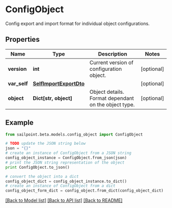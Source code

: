 # ConfigObject

Config export and import format for individual object configurations.

## Properties
Name | Type | Description | Notes
------------ | ------------- | ------------- | -------------
**version** | **int** | Current version of configuration object. | [optional] 
**var_self** | [**SelfImportExportDto**](SelfImportExportDto.md) |  | [optional] 
**object** | **Dict[str, object]** | Object details. Format dependant on the object type. | [optional] 

## Example

```python
from sailpoint.beta.models.config_object import ConfigObject

# TODO update the JSON string below
json = "{}"
# create an instance of ConfigObject from a JSON string
config_object_instance = ConfigObject.from_json(json)
# print the JSON string representation of the object
print ConfigObject.to_json()

# convert the object into a dict
config_object_dict = config_object_instance.to_dict()
# create an instance of ConfigObject from a dict
config_object_form_dict = config_object.from_dict(config_object_dict)
```
[[Back to Model list]](../README.md#documentation-for-models) [[Back to API list]](../README.md#documentation-for-api-endpoints) [[Back to README]](../README.md)


